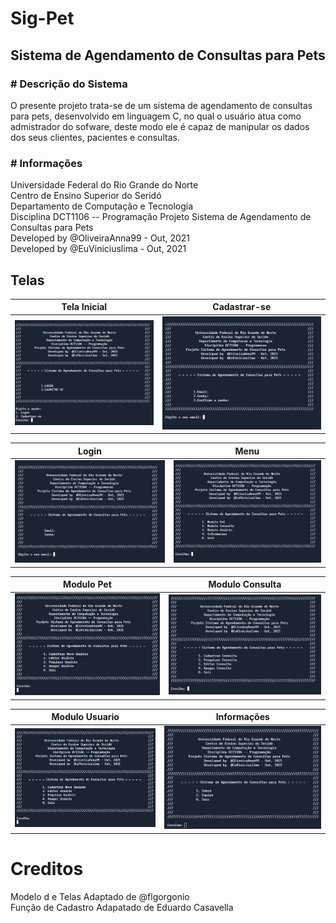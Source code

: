# Sig-Pet

<h2> Sistema de Agendamento de Consultas para Pets </h2>

<b><h3> # Descrição do Sistema</h3></b>
  O presente projeto trata-se de um sistema de agendamento de consultas para pets, desenvolvido em linguagem C, no qual o usuário atua como admistrador do sofware, deste modo ele é capaz de manipular os dados dos seus clientes, pacientes e consultas.
  
<b><h3> # Informações</h3></b>
   Universidade Federal do Rio Grande do Norte                 
   Centro de Ensino Superior do Seridó                    
   Departamento de Computação e Tecnologia                   
   Disciplina DCT1106 -- Programação
   Projeto Sistema de Agendamento de Consultas para Pets        
   Developed by  @OliveiraAnna99 - Out, 2021                
   Developed by  @EuViniciuslima - Out, 2021                



<b><h2> Telas </h2></b>

   Tela Inicial            |  Cadastrar-se
:-------------------------:|:-------------------------:
![Tela Inicial](https://github.com/EuViniciuslima/sigpet/blob/main/Imagens/TelaInicial.PNG) | ![Tela de Cadastro](https://github.com/EuViniciuslima/sigpet/blob/main/Imagens/TelaCadastro.PNG)


   Login                   |  Menu
:-------------------------:|:-------------------------:
![Tela de Login](https://github.com/EuViniciuslima/sigpet/blob/main/Imagens/Login.PNG) | ![Tela de Menu](https://github.com/EuViniciuslima/sigpet/blob/main/Imagens/MenuInicial.PNG)


   Modulo Pet              |  Modulo Consulta
:-------------------------:|:-------------------------:
![Modulo Pet](https://github.com/EuViniciuslima/sigpet/blob/main/Imagens/ModuloUsuario.PNG) | ![Modulo Consulta](https://github.com/EuViniciuslima/sigpet/blob/main/Imagens/ModuloConsulta.PNG)


   Modulo Usuario          |  Informações
:-------------------------:|:-------------------------:
![Modulo Usuario](https://github.com/EuViniciuslima/sigpet/blob/main/Imagens/ModuloUsuario.PNG) | ![Informações](https://github.com/EuViniciuslima/sigpet/blob/main/Imagens/TelaInfo.PNG)


<h1> Creditos </h1>

Modelo d e  Telas Adaptado de @flgorgonio<br>
Função de Cadastro  Adapatado  de Eduardo Casavella

